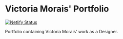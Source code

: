 # Victoria Morais' Portfolio

[![Netlify Status](https://api.netlify.com/api/v1/badges/64ed6e59-0c8f-463c-860a-8e861a5645ae/deploy-status)](https://app.netlify.com/sites/victoriamorais-portfolio/deploys)

Portfolio containing Victoria Morais' work as a Designer.
